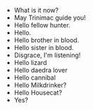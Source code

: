 - What is it now?
- May Trinimac guide you!
- Hello fellow hunter.
- Hello.
- Hello brother in blood.
- Hello sister in blood.
- Disgrace, I'm listening!
- Hello lizard
- Hello daedra lover
- Hello cannibal
- Hello Milkdrinker?
- Hello Housecat?
- Yes?
